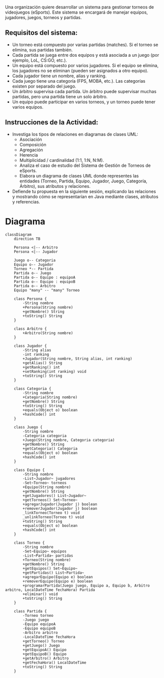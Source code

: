 Una organización quiere desarrollar un sistema para gestionar torneos de videojuegos (eSports). Este sistema se encargará de manejar equipos, jugadores, juegos, torneos y partidas.
## Requisitos del sistema:
- Un torneo está compuesto por varias partidas (matches). Si el torneo se elimina, sus partidas también.
- Cada partida se juega entre dos equipos y está asociada a un juego (por ejemplo, LoL, CS:GO, etc.).
- Un equipo está compuesto por varios jugadores. Si el equipo se elimina, los jugadores no se eliminan (pueden ser asignados a otro equipo).
- Cada jugador tiene un nombre, alias y ranking.
- Cada juego tiene una categoría (FPS, MOBA, etc.). Las categorías existen por separado del juego.
- Un árbitro supervisa cada partida. Un árbitro puede supervisar muchas partidas, pero una partida tiene un solo árbitro.
- Un equipo puede participar en varios torneos, y un torneo puede tener varios equipos.
## Instrucciones de la Actividad:
- Investiga los tipos de relaciones en diagramas de clases UML:
  - Asociación
  - Composición
  - Agregación
  - Herencia
  - Multiplicidad / cardinalidad (1:1, 1:N, N:M).
  - Analiza el caso de estudio del Sistema de Gestión de Torneos de eSports.
  - Elabora un diagrama de clases UML donde representes las entidades (Torneo, Partida, Equipo, Jugador, Juego, Categoría, Árbitro), sus atributos y relaciones.
- Defiende tu propuesta en la siguiente sesión, explicando las relaciones y
mostrando cómo se representarían en Java mediante clases, atributos y
referencias.

# Diagrama

```mermaid
classDiagram
    direction TB
    
    Persona <|-- Arbitro
    Persona <|-- Jugador
    
    Juego o-- Categoria
    Equipo o-- Jugador
    Torneo *-- Partida
    Partida o-- Juego
    Partida o-- Equipo : equipoA
    Partida o-- Equipo : equipoB
    Partida o-- Arbitro
    Equipo "many" -- "many" Torneo

    class Persona {
        -String nombre
        +Persona(String nombre)
        +getNombre() String
        +toString() String
    }
    
    class Arbitro {
        +Arbitro(String nombre)
    }
    
    class Jugador {
        -String alias
        -int ranking
        +Jugador(String nombre, String alias, int ranking)
        +getAlias() String
        +getRanking() int
        +setRanking(int ranking) void
        +toString() String
    }
    
    class Categoria {
        -String nombre
        +Categoria(String nombre)
        +getNombre() String
        +toString() String
        +equals(Object o) boolean
        +hashCode() int
    }
    
    class Juego {
        -String nombre
        -Categoria categoria
        +Juego(String nombre, Categoria categoria)
        +getNombre() String
        +getCategoria() Categoria
        +equals(Object o) boolean
        +hashCode() int
    }
    
    class Equipo {
        -String nombre
        -List~Jugador~ jugadores
        -Set~Torneo~ torneos
        +Equipo(String nombre)
        +getNombre() String
        +getJugadores() List~Jugador~
        +getTorneos() Set~Torneo~
        +agregarJugador(Jugador j) boolean
        +removerJugador(Jugador j) boolean
        _linkTorneo(Torneo t) void
        _unlinkTorneo(Torneo t) void
        +toString() String
        +equals(Object o) boolean
        +hashCode() int
    }
    
    class Torneo {
        -String nombre
        -Set~Equipo~ equipos
        -List~Partida~ partidas
        +Torneo(String nombre)
        +getNombre() String
        +getEquipos() Set~Equipo~
        +getPartidas() List~Partida~
        +agregarEquipo(Equipo e) boolean
        +removerEquipo(Equipo e) boolean
        +programarPartida(Juego juego, Equipo a, Equipo b, Arbitro arbitro, LocalDateTime fechaHora) Partida
        +eliminar() void
        +toString() String
    }
    
    class Partida {
        -Torneo torneo
        -Juego juego
        -Equipo equipoA
        -Equipo equipoB
        -Arbitro arbitro
        -LocalDateTime fechaHora
        +getTorneo() Torneo
        +getJuego() Juego
        +getEquipoA() Equipo
        +getEquipoB() Equipo
        +getArbitro() Arbitro
        +getFechaHora() LocalDateTime
        +toString() String
    }
```
